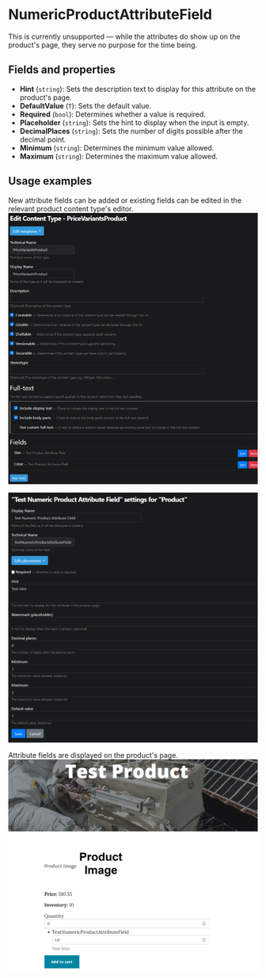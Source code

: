 # NumericProductAttributeField

This is currently unsupported — while the attributes do show up on the product's page, they serve no purpose for the time being.

## Fields and properties
- **Hint** (`string`): Sets the description text to display for this attribute on the product's page.
- **DefaultValue** (`T`): Sets the default value.
- **Required** (`bool`): Determines whether a value is required.
- **Placeholder** (`string`): Sets the hint to display when the input is empty.
- **DecimalPlaces** (`string`): Sets the number of digits possible after the decimal point.
- **Minimum** (`string`): Determines the minimum value allowed.
- **Maximum** (`string`): Determines the maximum value allowed.

## Usage examples
New attribute fields can be added or existing fields can be edited in the relevant product content type's editor.
![image](../assets/images/numeric-product-attribute/content-type-editor-example.png)

![image](../assets/images/numeric-product-attribute/attribute-field-editor-example.png)

Attribute fields are displayed on the product's page.
![image](../assets/images/numeric-product-attribute/attribute-field-display-example.png)
